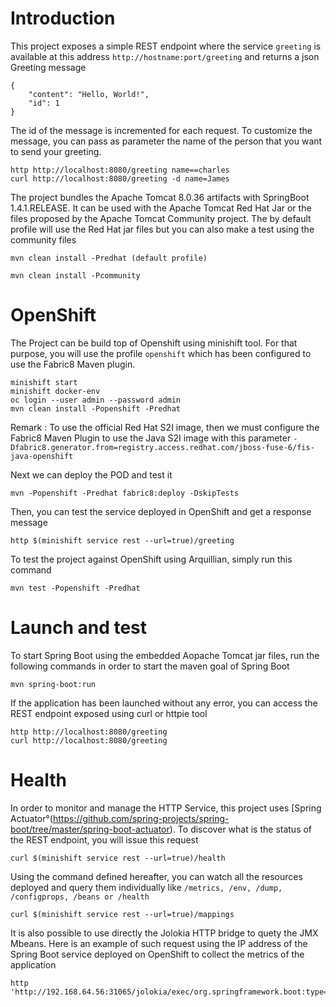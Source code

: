 # Introduction

This project exposes a simple REST endpoint where the service `greeting` is available at this address `http://hostname:port/greeting` and returns a json Greeting message

```
{
    "content": "Hello, World!",
    "id": 1
}

```

The id of the message is incremented for each request. To customize the message, you can pass as parameter the name of the person that you want to send your greeting.

```
http http://localhost:8080/greeting name==charles
curl http://localhost:8080/greeting -d name=James
```

The project bundles the Apache Tomcat 8.0.36 artifacts with SpringBoot 1.4.1.RELEASE. It can be used with the Apache Tomcat Red Hat Jar or the files
proposed by the Apache Tomcat Community project. The by default profile will use the Red Hat jar files but you can also make a test using the community files

```
mvn clean install -Predhat (default profile)
```

```
mvn clean install -Pcommunity
```

# OpenShift

The Project can be build top of Openshift using minishift tool. For that purpose, you will use the profile `openshift` which has been 
configured to use the Fabric8 Maven plugin.

```
minishift start
minishift docker-env
oc login --user admin --password admin
mvn clean install -Popenshift -Predhat
```

Remark : To use the official Red Hat S2I image, then we must configure the Fabric8 Maven Plugin to use the Java S2I image with this parameter `-Dfabric8.generator.from=registry.access.redhat.com/jboss-fuse-6/fis-java-openshift`

Next we can deploy the POD and test it

```
mvn -Popenshift -Predhat fabric8:deploy -DskipTests
```

Then, you can test the service deployed in OpenShift and get a response message 

```
http $(minishift service rest --url=true)/greeting
```

To test the project against OpenShift using Arquillian, simply run this command

```
mvn test -Popenshift -Predhat
```

# Launch and test

To start Spring Boot using the embedded Aopache Tomcat jar files, run the following commands in order to start the maven goal of Spring Boot

```
mvn spring-boot:run
```

If the application has been launched without any error, you can access the REST endpoint exposed using curl or httpie tool

```
http http://localhost:8080/greeting
curl http://localhost:8080/greeting
```

# Health

In order to monitor and manage the HTTP Service, this project uses [Spring Actuator°(https://github.com/spring-projects/spring-boot/tree/master/spring-boot-actuator).
To discover what is the status of the REST endpoint, you will issue this request 

```
curl $(minishift service rest --url=true)/health
```

Using the command defined hereafter, you can watch all the resources deployed and query them individually like `/metrics, /env, /dump, /configprops, /beans or /health`

```
curl $(minishift service rest --url=true)/mappings
```

It is also possible to use directly the Jolokia HTTP bridge to quety the JMX Mbeans. Here is an example of such request using the IP address of the Spring Boot service 
deployed on OpenShift to collect the metrics of the application

```
http 'http://192.168.64.56:31065/jolokia/exec/org.springframework.boot:type=Endpoint,name=metricsEndpoint/getData()'
```
